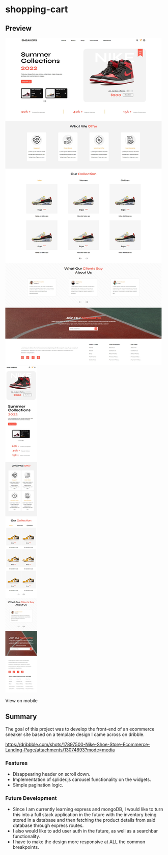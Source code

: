 # shopping-cart


## Preview
<img src="./assets/images/desktop.jpeg">

<img src="./assets/images/mobile.jpeg">

View on mobile

## Summary

The goal of this project was to develop the front-end of an ecommerce sneaker site based on a template design I came across on dribble. 

https://dribbble.com/shots/17897500-Nike-Shoe-Store-Ecommerce-Landing-Page/attachments/13074893?mode=media


### Features
- Disappearing header on scroll down.
- Implementation of splider.js carousel functionality on the widgets.  
- Simple pagination logic. 

### Future Development

- Since I am currently learning express and mongoDB, I would like to turn this into a full stack application in the future with the inventory being stored in a database and then fetching the product details from said database through express routes.
- I also would like to add user auth in the future, as well as a searchbar functionality.
- I have to make the design more responsive at ALL the common breakpoints.
